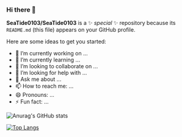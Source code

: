 ### Hi there 👋

**SeaTide0103/SeaTide0103** is a ✨ _special_ ✨ repository because its `README.md` (this file) appears on your GitHub profile.

Here are some ideas to get you started:

- 🔭 I’m currently working on ...
- 🌱 I’m currently learning ...
- 👯 I’m looking to collaborate on ...
- 🤔 I’m looking for help with ...
- 💬 Ask me about ...
- 📫 How to reach me: ...
- 😄 Pronouns: ...
- ⚡ Fun fact: ...

![Anurag's GitHub stats](https://github-readme-stats.vercel.app/api?username=SeaTide0103&show_icons=true&theme=radical)

[![Top Langs](https://github-readme-stats.vercel.app/api/top-langs/?username=SeaTide0103)](https://github.com/anuraghazra/github-readme-stats)

